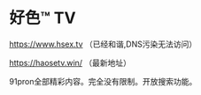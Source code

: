 # 好色™ TV
https://www.hsex.tv
（已经和谐,DNS污染无法访问）

https://haosetv.win/
（最新地址）

91pron全部精彩内容。完全没有限制。开放搜索功能。
